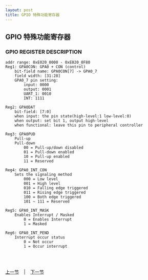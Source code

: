 ```yaml
---
layout: post
title: GPIO 特殊功能寄存器
---
```


## GPIO 特殊功能寄存器

### GPIO REGISTER DESCRIPTION
	addr range: 0xE020_0000 - 0xE020_0F80
	Reg1: GPA0CON: GPA0 + CON (control)
		bit-field name: GPA0CON[7] -> GPA0_7
		field width: [31:28]
		GPA0_7 pin setting:
			input: 0000
			output: 0001
			UART_1: 0010
			INT: 1111

	Reg2: GPA0DAT
		bit-field: [7:0]
		when input:	the pin state(high-level:1 low-level:0)
		when output: set bit 1, output high-level
		when functional: leave this pin to peripheral controller

	Reg3: GPA0PUD
		Pull-up
		Pull-down
			00 = Pull-up/down disabled
			01 = Pull-down enabled
			10 = Pull-up enabled
			11 = Reserved

	Reg4: GPA0_INT_CON
		Sets the signaling method
			000 = Low level
			001 = High level
			010 = Falling edge triggered
			011 = Rising edge triggered
			100 = Both edge triggered
			101 ~ 111 = Reserved

	Reg5: GPA0_INT_MASK
		Enables Interrupt / Masked
			0 = Enables Interrupt
			1 = Masked

	Reg6: GPA0_INT_PEND
		Interrupt occur status
			0 = Not occur
			1 = Occur interrupt
	

<br> <br> 
<div> <a href="chp3-2.html">上一节</a> &nbsp;&nbsp; | &nbsp;&nbsp; <a href="chp3-4.html">下一节</a> </div> <br> <br>